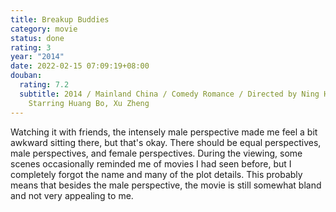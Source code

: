 ```yaml
---
title: Breakup Buddies
category: movie
status: done
rating: 3
year: "2014"
date: 2022-02-15 07:09:19+08:00
douban:
  rating: 7.2
  subtitle: 2014 / Mainland China / Comedy Romance / Directed by Ning Hao /
    Starring Huang Bo, Xu Zheng
---
```


Watching it with friends, the intensely male perspective made me feel a bit awkward sitting there, but that's okay. There should be equal perspectives, male perspectives, and female perspectives. During the viewing, some scenes occasionally reminded me of movies I had seen before, but I completely forgot the name and many of the plot details. This probably means that besides the male perspective, the movie is still somewhat bland and not very appealing to me.
